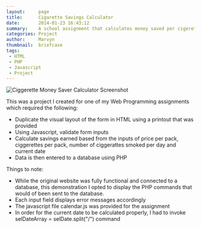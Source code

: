 ```yaml
---
layout:     page
title:      Cigarette Savings Calculator
date:       2014-01-23 16:43:12
summary:    A school assignment that calculates money saved per cigerette.
categories: Project
author:     Marvyn
thumbnail:  briefcase
tags:
 - HTML
 - PHP
 - Javascript
 - Project
---
```


<img class="thumbnail" src="{{ site.baseurl }}/projects/ciggCalc/images/onlineCigg.JPG" alt="Ciggerette Money Saver Calculator Screenshot">

This was a project I created for one of my Web Programming assignments which required the following:

* Duplicate the visual layout of the form in HTML using a printout that was provided
* Using Javascript, validate form inputs
* Calculate savings earned based from the inputs of price per pack, ciggerettes per pack, number of ciggerattes smoked per day and current date
* Data is then entered to a database using PHP

Things to note:

* While the original website was fully functional and connected to a database, this demonstration I opted to display the PHP commands that would of been sent to the database.
* Each input field displays error messages accordingly
* The javascript file calendar.js was provided for the assignment
* In order for the current date to be calculated properly, I had to invoke selDateArray = selDate.split("/") command